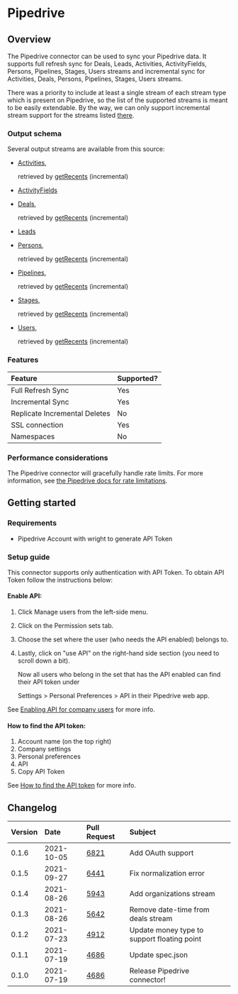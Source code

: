 # Pipedrive

## Overview

The Pipedrive connector can be used to sync your Pipedrive data. It supports full refresh sync for Deals, Leads, Activities, ActivityFields, Persons, Pipelines, Stages, Users streams and incremental sync for Activities, Deals, Persons, Pipelines, Stages, Users streams.

There was a priority to include at least a single stream of each stream type which is present on Pipedrive, so the list of the supported streams is meant to be easily extendable. By the way, we can only support incremental stream support for the streams listed [there](https://developers.pipedrive.com/docs/api/v1/Recents#getRecents).

### Output schema

Several output streams are available from this source:

* [Activities](https://developers.pipedrive.com/docs/api/v1/Activities#getActivities), 

  retrieved by [getRecents](https://developers.pipedrive.com/docs/api/v1/Recents#getRecents) \(incremental\)

* [ActivityFields](https://developers.pipedrive.com/docs/api/v1/ActivityFields#getActivityFields)
* [Deals](https://developers.pipedrive.com/docs/api/v1/Deals#getDeals),

  retrieved by [getRecents](https://developers.pipedrive.com/docs/api/v1/Recents#getRecents) \(incremental\)

* [Leads](https://developers.pipedrive.com/docs/api/v1/Leads#getLeads)
* [Persons](https://developers.pipedrive.com/docs/api/v1/Persons#getPersons),

  retrieved by [getRecents](https://developers.pipedrive.com/docs/api/v1/Recents#getRecents) \(incremental\)

* [Pipelines](https://developers.pipedrive.com/docs/api/v1/Pipelines#getPipelines),

  retrieved by [getRecents](https://developers.pipedrive.com/docs/api/v1/Recents#getRecents) \(incremental\)

* [Stages](https://developers.pipedrive.com/docs/api/v1/Stages#getStages),

  retrieved by [getRecents](https://developers.pipedrive.com/docs/api/v1/Recents#getRecents) \(incremental\)

* [Users](https://developers.pipedrive.com/docs/api/v1/Users#getUsers),

  retrieved by [getRecents](https://developers.pipedrive.com/docs/api/v1/Recents#getRecents) \(incremental\)

### Features

| Feature | Supported? |
| :--- | :--- |
| Full Refresh Sync | Yes |
| Incremental Sync | Yes |
| Replicate Incremental Deletes | No |
| SSL connection | Yes |
| Namespaces | No |

### Performance considerations

The Pipedrive connector will gracefully handle rate limits. For more information, see [the Pipedrive docs for rate limitations](https://pipedrive.readme.io/docs/core-api-concepts-rate-limiting).

## Getting started

### Requirements

* Pipedrive Account with wright to generate API Token

### Setup guide

This connector supports only authentication with API Token. To obtain API Token follow the instructions below:

#### Enable API:

1. Click Manage users from the left-side menu.
2. Click on the Permission sets tab.
3. Choose the set where the user \(who needs the API enabled\) belongs to.
4. Lastly, click on "use API" on the right-hand side section \(you need to scroll down a bit\). 

   Now all users who belong in the set that has the API enabled can find their API token under 

   Settings &gt; Personal Preferences &gt; API in their Pipedrive web app.

See [Enabling API for company users](https://pipedrive.readme.io/docs/enabling-api-for-company-users) for more info.

#### How to find the API token:

1. Account name \(on the top right\)
2. Company settings
3. Personal preferences
4. API
5. Copy API Token

See [How to find the API token](https://pipedrive.readme.io/docs/how-to-find-the-api-token) for more info.

## Changelog

| Version | Date       | Pull Request | Subject |
| :------ | :--------  | :-----       | :------ |
| 0.1.6   | 2021-10-05 | [6821](https://github.com/airbytehq/airbyte/pull/6821) | Add OAuth support |
| 0.1.5   | 2021-09-27 | [6441](https://github.com/airbytehq/airbyte/pull/6441) | Fix normalization error |
| 0.1.4   | 2021-08-26 | [5943](https://github.com/airbytehq/airbyte/pull/5943) | Add organizations stream |
| 0.1.3   | 2021-08-26 | [5642](https://github.com/airbytehq/airbyte/pull/5642) | Remove date-time from deals stream  |
| 0.1.2   | 2021-07-23 | [4912](https://github.com/airbytehq/airbyte/pull/4912) | Update money type to support floating point  |
| 0.1.1   | 2021-07-19 | [4686](https://github.com/airbytehq/airbyte/pull/4686) | Update spec.json |
| 0.1.0   | 2021-07-19 | [4686](https://github.com/airbytehq/airbyte/pull/4686) | Release Pipedrive connector! |
